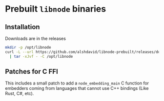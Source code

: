 # Prebuilt `libnode` binaries

## Installation

Downloads are in the releases

```bash
mkdir -p /opt/libnode
curl -L --url https://github.com/alshdavid/libnode-prebuilt/releases/download/v22.15.0/libnode-linux-amd64.tar.xz \
  | tar -xJvf - -C /opt/libnode
```

## Patches for C FFI

This includes a small patch to add a `node_embedding_main` C function for embedders coming from languages that cannot use C++ bindings (Like Rust, C#, etc).
